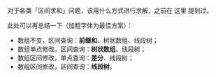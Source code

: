 ##
对于各类「区间求和」问题，该用什么方式进行求解，之前在 这里 提到过。

此处可以再总结一下（加粗字体为最佳方案）：

- 数组不变，区间查询：**前缀和**、树状数组、线段树；
- 数组单点修改，区间查询：**树状数组**、线段树；
- 数组区间修改，单点查询：**差分**、线段树；
- 数组区间修改，区间查询：**线段树**。